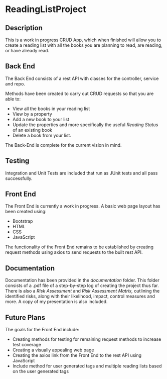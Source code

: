 # ReadingListProject

## Description
This is a work in progress CRUD App, which when finished will allow you to create a reading list with all the books you are planning to read, are reading, or have already read.

## Back End
The Back End consists of a rest API with classes for the controller, service and repo.

Methods have been created to carry out CRUD requests so that you are able to:
* View all the books in your reading list
* View by a property
* Add a new book to your list
* Update the properties and more specifically the useful _Reading Status_ of an existing book
* Delete a book from your list.

The Back-End is complete for the current vision in mind.

## Testing
Integration and Unit Tests are included that run as JUnit tests and all pass successfully.

## Front End
The Front End is currently a work in progress.
A basic web page layout has been created using:
* Bootstrap
* HTML
* CSS
* JavaScript

The functionality of the Front End remains to be established by creating request methods using axios to send requests to the built rest API.

## Documentation
Documentation has been provided in the _documentation_ folder. This folder consists of a .pdf file of a step-by-step log of creating the project thus far. There is also a _Risk Assessment_ and _Risk Assessment Matrix,_ outlining the identified risks, along with their likelihood, impact, control measures and more. A copy of my presentation is also included.  

## Future Plans
The goals for the Front End include:
* Creating methods for testing for remaining request methods to increase test coverage
* Creating a visually appealing web page
* Creating the axios link from the Front End to the rest API using JavaScript
* Include method for user generated tags and multiple reading lists based on the user generated tags
